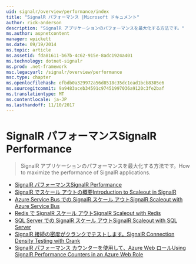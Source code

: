 ```yaml
---
uid: signalr/overview/performance/index
title: "SignalR パフォーマンス |Microsoft ドキュメント"
author: rick-anderson
description: "SignalR アプリケーションのパフォーマンスを最大化する方法です。"
ms.author: aspnetcontent
manager: wpickett
ms.date: 09/19/2014
ms.topic: article
ms.assetid: fda81611-b67b-4c62-915e-8adc1924a401
ms.technology: dotnet-signalr
ms.prod: .net-framework
msc.legacyurl: /signalr/overview/performance
msc.type: chapter
ms.openlocfilehash: efbdb0a329972a56d8518c35dc1ead1bcb8305e6
ms.sourcegitcommit: 9a9483aceb34591c97451997036a9120c3fe2baf
ms.translationtype: MT
ms.contentlocale: ja-JP
ms.lasthandoff: 11/10/2017
---
```

<a name="signalr-performance"></a><span data-ttu-id="89d4a-103">SignalR パフォーマンス</span><span class="sxs-lookup"><span data-stu-id="89d4a-103">SignalR Performance</span></span>
====================
> <span data-ttu-id="89d4a-104">SignalR アプリケーションのパフォーマンスを最大化する方法です。</span><span class="sxs-lookup"><span data-stu-id="89d4a-104">How to maximize the performance of SignalR applications.</span></span>


- [<span data-ttu-id="89d4a-105">SignalR パフォーマンス</span><span class="sxs-lookup"><span data-stu-id="89d4a-105">SignalR Performance</span></span>](signalr-performance.md)
- [<span data-ttu-id="89d4a-106">SignalR でスケール アウトの概要</span><span class="sxs-lookup"><span data-stu-id="89d4a-106">Introduction to Scaleout in SignalR</span></span>](scaleout-in-signalr.md)
- [<span data-ttu-id="89d4a-107">Azure Service Bus での SignalR スケール アウト</span><span class="sxs-lookup"><span data-stu-id="89d4a-107">SignalR Scaleout with Azure Service Bus</span></span>](scaleout-with-windows-azure-service-bus.md)
- [<span data-ttu-id="89d4a-108">Redis で SignalR スケール アウト</span><span class="sxs-lookup"><span data-stu-id="89d4a-108">SignalR Scaleout with Redis</span></span>](scaleout-with-redis.md)
- [<span data-ttu-id="89d4a-109">SQL Server での SignalR スケール アウト</span><span class="sxs-lookup"><span data-stu-id="89d4a-109">SignalR Scaleout with SQL Server</span></span>](scaleout-with-sql-server.md)
- [<span data-ttu-id="89d4a-110">SignalR 接続の密度がクランクでテストします。</span><span class="sxs-lookup"><span data-stu-id="89d4a-110">SignalR Connection Density Testing with Crank</span></span>](signalr-connection-density-testing-with-crank.md)
- [<span data-ttu-id="89d4a-111">SignalR パフォーマンス カウンターを使用して、Azure Web ロール</span><span class="sxs-lookup"><span data-stu-id="89d4a-111">Using SignalR Performance Counters in an Azure Web Role</span></span>](using-signalr-performance-counters-in-an-azure-web-role.md)
